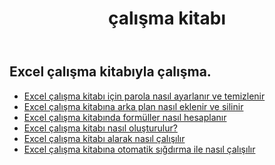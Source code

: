 ﻿---
title: çalışma kitabı
second_title: Aspose.Cells Cloud Documen
type: docs
url: /tr/workbook/
aliases: [/working-with-workbook/]
keywords: Working with workbook on an Excel file
description: Aspose.Cells Cloud REST API, bir Excel dosyasında çalışma kitabıyla çalışmayı destekler. SDK, geliştirme dili türlerini destekler. Android, C#, Go, Java, NodeJS, Perl, PHP, Python, Ruby ve Swift'i içerir
weight: 100
---
## Excel çalışma kitabıyla çalışma.

- [Excel çalışma kitabı için parola nasıl ayarlanır ve temizlenir](/cells/tr/workbook/password/)
- [Excel çalışma kitabına arka plan nasıl eklenir ve silinir](/cells/tr/workbook/background/)
- [Excel çalışma kitabında formüller nasıl hesaplanır](/cells/tr/workbook/calculate-all-formulas/)
- [Excel çalışma kitabı nasıl oluşturulur?](/cells/tr/workbook/create/)
- [ Excel çalışma kitabı alarak nasıl çalışılır](/cells/tr/workbook/get/)
- [ Excel çalışma kitabına otomatik sığdırma ile nasıl çalışılır](/cells/tr/workbook/autofit/)

